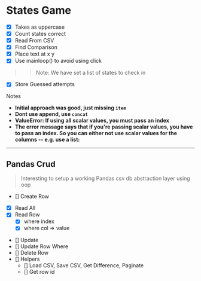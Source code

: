 # States Game
-  [x] Takes as uppercase
-  [x] Count states correct
-  [x] Read From CSV
-  [x] Find Comparison
-  [x] Place text at x y
-  [x] Use mainloop() to avoid using click
>> Note: We have set a list of states to check in 
- [x] Store Guessed attempts

Notes

- **Initial approach was good, just missing `item`**
- **Dont use append, use `concat`**
- **ValueError: If using all scalar values, you must pass an index**
- **The error message says that if you're passing scalar values, you have to pass an index. So you can either not use scalar values for the columns -- e.g. use a list:**

--- 

## Pandas Crud
  > Interesting to setup a working Pandas csv db abstraction layer using oop
  
  - [] Create Row
  - [x] Read All
  - [x] Read Row 
    - [x] where index 
    - [x] where col => value
  - [] Update 
  - [] Update Row Where 
  - [] Delete Row
  - [] Helpers 
    - [] Load CSV, Save CSV, Get Difference, Paginate
    - [] Get row id